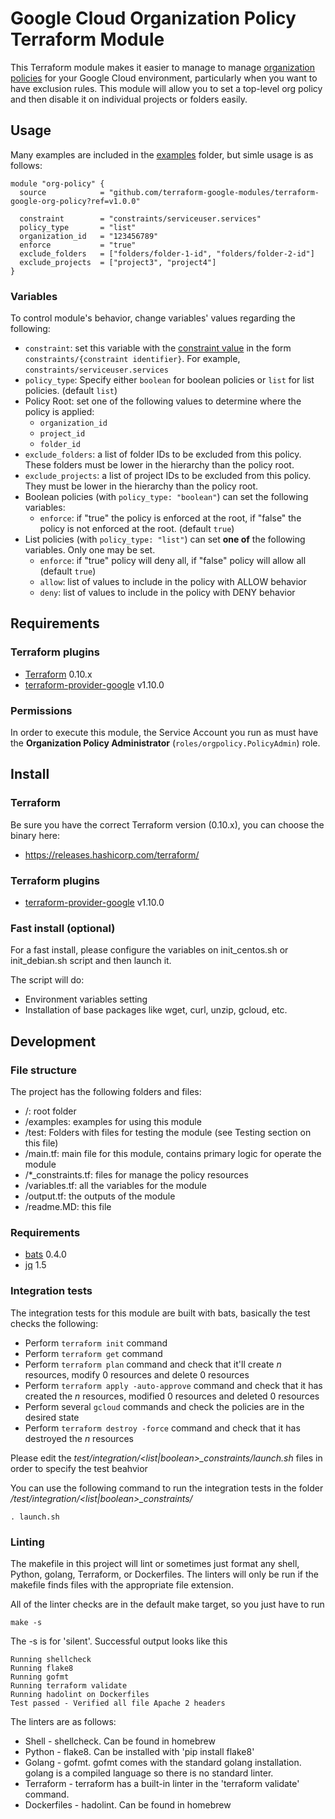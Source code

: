 # Google Cloud Organization Policy Terraform Module

This Terraform module makes it easier to manage to manage [organization policies](https://cloud.google.com/resource-manager/docs/organization-policy/overview) for your Google Cloud environment, particularly when you want to have exclusion rules. This module will allow you to set a top-level org policy and then disable it on individual projects or folders easily.

## Usage
Many examples are included in the [examples](./examples/) folder, but simle usage is as follows:

```hcl
module "org-policy" {
  source            = "github.com/terraform-google-modules/terraform-google-org-policy?ref=v1.0.0"

  constraint        = "constraints/serviceuser.services"
  policy_type       = "list"
  organization_id   = "123456789"
  enforce           = "true"
  exclude_folders   = ["folders/folder-1-id", "folders/folder-2-id"]
  exclude_projects  = ["project3", "project4"]
}
```

### Variables
To control module's behavior, change variables' values regarding the following:

- `constraint`: set this variable with the [constraint value](https://cloud.google.com/resource-manager/docs/organization-policy/org-policy-constraints#available_constraints) in the form `constraints/{constraint identifier}`. For example, `constraints/serviceuser.services`
- `policy_type`: Specify either `boolean` for boolean policies or `list` for list policies. (default `list`)
- Policy Root: set one of the following values to determine where the policy is applied:
  - `organization_id`
  - `project_id`
  - `folder_id`
- `exclude_folders`: a list of folder IDs to be excluded from this policy. These folders must be lower in the hierarchy than the policy root.
- `exclude_projects`: a list of project IDs to be excluded from this policy. They must be lower in the hierarchy than the policy root.
- Boolean policies (with `policy_type: "boolean"`) can set the following variables:
  - `enforce`: if "true" the policy is enforced at the root, if "false" the policy is not enforced at the root. (default `true`)
- List policies (with `policy_type: "list"`) can set **one of** the following variables. Only one may be set.
  - `enforce`: if "true" policy will deny all, if "false" policy will allow all (default `true`)
  - `allow`: list of values to include in the policy with ALLOW behavior
  - `deny`: list of values to include in the policy with DENY behavior

## Requirements
### Terraform plugins
- [Terraform](https://www.terraform.io/downloads.html) 0.10.x
- [terraform-provider-google](https://github.com/terraform-providers/terraform-provider-google) v1.10.0

### Permissions
In order to execute this module, the Service Account you run as must have the **Organization Policy Administrator** (`roles/orgpolicy.PolicyAdmin`) role.

## Install

### Terraform
Be sure you have the correct Terraform version (0.10.x), you can choose the binary here:
- https://releases.hashicorp.com/terraform/

### Terraform plugins

- [terraform-provider-google](https://github.com/terraform-providers/terraform-provider-google) v1.10.0


### Fast install (optional)
For a fast install, please configure the variables on init_centos.sh  or init_debian.sh script and then launch it.

The script will do:
- Environment variables setting
- Installation of base packages like wget, curl, unzip, gcloud, etc.

## Development

### File structure
The project has the following folders and files:

- /: root folder
- /examples: examples for using this module
- /test: Folders with files for testing the module (see Testing section on this file)
- /main.tf: main file for this module, contains primary logic for operate the module
- /*_constraints.tf: files for manage the policy resources
- /variables.tf: all the variables for the module
- /output.tf: the outputs of the module
- /readme.MD: this file

### Requirements
- [bats](https://github.com/sstephenson/bats) 0.4.0
- [jq](https://stedolan.github.io/jq/) 1.5

### Integration tests
The integration tests for this module are built with bats, basically the test checks the following:
- Perform `terraform init` command
- Perform `terraform get` command
- Perform `terraform plan` command and check that it'll create *n* resources, modify 0 resources and delete 0 resources
- Perform `terraform apply -auto-approve` command and check that it has created the *n* resources, modified 0 resources and deleted 0 resources
- Perform several `gcloud` commands and check the policies are in the desired state
- Perform `terraform destroy -force` command and check that it has destroyed the *n* resources

Please edit the *test/integration/<list|boolean>_constraints/launch.sh* files in order to specify the test beahvior

You can use the following command to run the integration tests in the folder */test/integration/<list|boolean>_constraints/*

  `. launch.sh`

### Linting
The makefile in this project will lint or sometimes just format any shell,
Python, golang, Terraform, or Dockerfiles. The linters will only be run if
the makefile finds files with the appropriate file extension.

All of the linter checks are in the default make target, so you just have to
run

```
make -s
```

The -s is for 'silent'. Successful output looks like this

```
Running shellcheck
Running flake8
Running gofmt
Running terraform validate
Running hadolint on Dockerfiles
Test passed - Verified all file Apache 2 headers
```

The linters
are as follows:
* Shell - shellcheck. Can be found in homebrew
* Python - flake8. Can be installed with 'pip install flake8'
* Golang - gofmt. gofmt comes with the standard golang installation. golang
is a compiled language so there is no standard linter.
* Terraform - terraform has a built-in linter in the 'terraform validate'
command.
* Dockerfiles - hadolint. Can be found in homebrew
